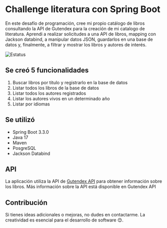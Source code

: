 
# Challenge literatura con Spring Boot

En este desafío de programación, cree mi propio catálogo de libros consultando la API de Gutendex para la creación de mi catalogo de literatura. Aprendi a realizar solicitudes a una API de libros, mapping con Jackson databind, a manipular datos JSON, guardarlos en una base de datos y, finalmente, a filtrar y mostrar los libros y autores de interés.

![Estatus](https://img.shields.io/badge/STATUS-FINALIZADO-green)

## Se creó 5 funcionalidades

1. Buscar libros por titulo y registrarlo en la base de datos
2. Listar todos los libros de la base de datos
3. Listar todos los autores registrados
4. Listar los autores vivos en un determinado año
5. Listar por idiomas

## Se utilizó

* Spring Boot 3.3.0
* Java 17
* Maven
* PosgreSQL
* Jackson Databind

## API

La aplicación utiliza la API de [Gutendex API](https://gutendex.com) para obtener información sobre los libros. Más información sobre la API está disponible en Gutendex API

## Contribución

Si tienes ideas adicionales o mejoras, no dudes en contactarme. La creatividad es esencial para el desarrollo de software 😊.

